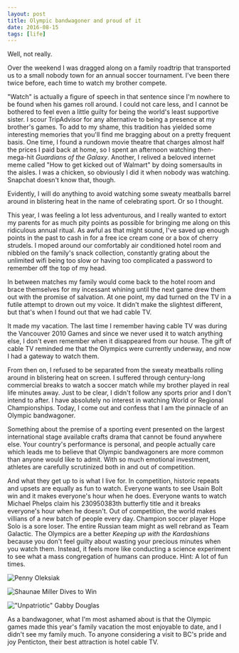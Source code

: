 ```yaml
---
layout: post
title: Olympic bandwagoner and proud of it
date: 2016-08-15
tags: [life]
---
```

Well, not really.

Over the weekend I was dragged along on a family roadtrip that transported us to a small nobody town for an annual soccer tournament. I've been there twice before, each time to watch my brother compete.

"Watch" is actually a figure of speech in that sentence since I'm nowhere to be found when his games roll around. I could not care less, and I cannot be bothered to feel even a little guilty for being the world's least supportive sister. I scour TripAdvisor for any alternative to being a presence at my brother's games. To add to my shame, this tradition has yielded some interesting memories that you'll find me bragging about on a pretty frequent basis. One time, I found a rundown movie theatre that charges almost half the prices I paid back at home, so I spent an afternoon watching then-mega-hit *Guardians of the Galaxy*. Another, I relived a beloved internet meme called "How to get kicked out of Walmart" by doing somersaults in the aisles. I was a chicken, so obviously I did it when nobody was watching. Snapchat doesn't know that, though.

Evidently, I will do anything to avoid watching some sweaty meatballs barrel around in blistering heat in the name of celebrating sport. Or so I thought.

This year, I was feeling a lot less adventurous, and I really wanted to extort my parents for as much pity points as possible for bringing me along on this ridiculous annual ritual. As awful as that might sound, I've saved up enough points in the past to cash in for a free ice cream cone or a box of cherry strudels. I moped around our comfortably air conditioned hotel room and nibbled on the family's snack collection, constantly grating about the unlimited wifi being too slow or having too complicated a password to remember off the top of my head.

In between matches my family would come back to the hotel room and brace themselves for my incessant whining until the next game drew them out with the promise of salvation. At one point, my dad turned on the TV in a futile attempt to drown out my voice. It didn't make the slightest different, but that's when I found out that we had cable TV.

It made my vacation. The last time I remember having cable TV was during the Vancouver 2010 Games and since we never used it to watch anything else, I don't even remember when it disappeared from our house. The gift of cable TV reminded me that the Olympics were currently underway, and now I had a gateway to watch them.

From then on, I refused to be separated from the sweaty meatballs rolling around in blistering heat on screen. I suffered through century-long commercial breaks to watch a soccer match while my brother played in real life minutes away. Just to be clear, I didn't follow any sports prior and I don't intend to after. I have absolutely no interest in watching World or Regional Championships. Today, I come out and confess that I am the pinnacle of an Olympic bandwagoner.

Something about the premise of a sporting event presented on the largest international stage available crafts drama that cannot be found anywhere else. Your country's performance is personal, and people actually care which leads me to believe that Olympic  bandwagoners are more common than anyone would like to admit. With so much emotional investment, athletes are carefully scrutinized both in and out of competition.

And what they get up to is what I live for. In competition, historic repeats and upsets are equally as fun to watch. Everyone wants to see Usain Bolt win and it makes everyone's hour when he does. Everyone wants to watch Michael Phelps claim his 230950383th butterfly title and it breaks everyone's hour when he doesn't. Out of competition, the world makes villians of a new batch of people every day. Champion soccer player Hope Solo is a sore loser. The entire Russian team might as well rebrand as Team Galactic. The Olympics are a better *Keeping up with the Kardashians* because you don't feel guilty about wasting your precious minutes when you watch them. Instead, it feels more like conducting a science experiment to see what a mass congregation of humans can produce. Hint: A lot of fun times.

 ![Penny Oleksiak](http://www.ctvnews.ca/polopoly_fs/1.3019020.1470619381!/httpImage/image.jpg_gen/derivatives/landscape_960/image.jpg "O Canada to O Leksiak")

 ![Shaunae Miller Dives to Win](https://i1.wp.com/bae.hypebeast.com/files/2016/08/shaunae-miller-rio-olympics-womens-400-meters-1.jpg?quality=95&w=1024 "Simply Iconic")

 !["Unpatriotic" Gabby Douglas](http://l.yimg.com/ny/api/res/1.2/tF8huQLYDxjkLfim1TJfpQ--/YXBwaWQ9aGlnaGxhbmRlcjtzbT0xO3c9ODAw/http://media.zenfs.com/en/homerun/feed_manager_auto_publish_494/a2c69850a755a9d3a2cf0c28ca0c7a50 "Gabby Douglas hates America. or smth like that")

As a bandwagoner, what I'm most ashamed about is that the Olympic games made this year's family vacation the most enjoyable to date, and I didn't see my family much. To anyone considering a visit to BC's pride and joy Penticton, their best attraction is hotel cable TV.
